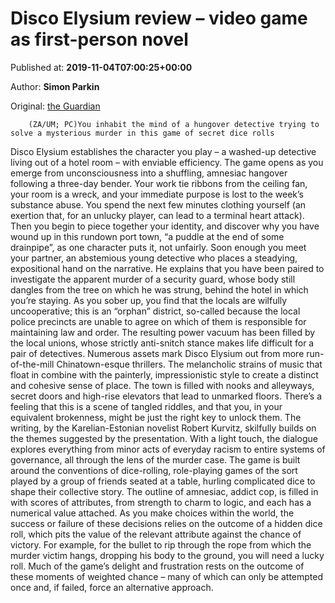 
# Disco Elysium review – video game as first-person novel

Published at: **2019-11-04T07:00:25+00:00**

Author: **Simon Parkin**

Original: [the Guardian](https://www.theguardian.com/games/2019/nov/04/disco-elysium-review-video-game-as-first-person-novel-hangover-detective-dice)


        (ZA/UM; PC)You inhabit the mind of a hungover detective trying to solve a mysterious murder in this game of secret dice rolls
      
Disco Elysium establishes the character you play – a washed-up detective living out of a hotel room – with enviable efficiency. The game opens as you emerge from unconsciousness into a shuffling, amnesiac hangover following a three-day bender. Your work tie ribbons from the ceiling fan, your room is a wreck, and your immediate purpose is lost to the week’s substance abuse. You spend the next few minutes clothing yourself (an exertion that, for an unlucky player, can lead to a terminal heart attack). Then you begin to piece together your identity, and discover why you have wound up in this rundown port town, “a puddle at the end of some drainpipe”, as one character puts it, not unfairly.
Soon enough you meet your partner, an abstemious young detective who places a steadying, expositional hand on the narrative. He explains that you have been paired to investigate the apparent murder of a security guard, whose body still dangles from the tree on which he was strung, behind the hotel in which you’re staying. As you sober up, you find that the locals are wilfully uncooperative; this is an “orphan” district, so-called because the local police precincts are unable to agree on which of them is responsible for maintaining law and order. The resulting power vacuum has been filled by the local unions, whose strictly anti-snitch stance makes life difficult for a pair of detectives.
Numerous assets mark Disco Elysium out from more run-of-the-mill Chinatown-esque thrillers. The melancholic strains of music that float in combine with the painterly, impressionistic style to create a distinct and cohesive sense of place. The town is filled with nooks and alleyways, secret doors and high-rise elevators that lead to unmarked floors. There’s a feeling that this is a scene of tangled riddles, and that you, in your equivalent brokenness, might be just the right key to unlock them. The writing, by the Karelian-Estonian novelist Robert Kurvitz, skilfully builds on the themes suggested by the presentation. With a light touch, the dialogue explores everything from minor acts of everyday racism to entire systems of governance, all through the lens of the murder case.
The game is built around the conventions of dice-rolling, role-playing games of the sort played by a group of friends seated at a table, hurling complicated dice to shape their collective story. The outline of amnesiac, addict cop, is filled in with scores of attributes, from strength to charm to logic, and each has a numerical value attached. As you make choices within the world, the success or failure of these decisions relies on the outcome of a hidden dice roll, which pits the value of the relevant attribute against the chance of victory. For example, for the bullet to rip through the rope from which the murder victim hangs, dropping his body to the ground, you will need a lucky roll. Much of the game’s delight and frustration rests on the outcome of these moments of weighted chance – many of which can only be attempted once and, if failed, force an alternative approach.
